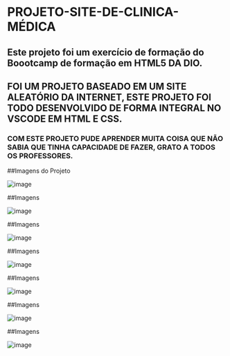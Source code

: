 # PROJETO-SITE-DE-CLINICA-MÉDICA

## Este projeto foi um exercício de formação do Boootcamp de formação em HTML5 DA DIO.
## FOI UM PROJETO BASEADO EM UM SITE ALEATÓRIO DA INTERNET, ESTE PROJETO FOI TODO DESENVOLVIDO DE FORMA INTEGRAL NO VSCODE EM HTML E CSS.
### COM ESTE PROJETO PUDE APRENDER MUITA COISA QUE NÃO SABIA QUE TINHA CAPACIDADE DE FAZER, GRATO A TODOS OS PROFESSORES.

##Imagens do Projeto

![image](https://user-images.githubusercontent.com/106716899/220442865-55213c63-793f-4753-9fa0-22ff64945f9a.png)

##Imagens

![image](https://user-images.githubusercontent.com/106716899/220442967-405a64e5-0a51-4fb1-ba7c-a8a982fe1653.png)

##Imagens

![image](https://user-images.githubusercontent.com/106716899/220443078-795cb681-d3a9-4496-9996-988d39dba569.png)

##Imagens

![image](https://user-images.githubusercontent.com/106716899/220443203-2d0a565f-75e9-4839-a489-27f53c00cd9a.png)

##Imagens

![image](https://user-images.githubusercontent.com/106716899/220443315-55293c69-38c7-4191-b13f-1d9289eb9bbe.png)

##Imagens

![image](https://user-images.githubusercontent.com/106716899/220443474-c693d09e-03fa-4f23-8726-c7c606e44107.png)

##Imagens

![image](https://user-images.githubusercontent.com/106716899/220443573-2882f066-ea19-4c2f-a86b-cd8b03a46491.png)

